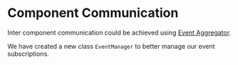 # Component Communication
Inter component communication could be achieved using [Event Aggregator](http://aurelia.io/hub.html#/doc/article/aurelia/framework/latest/cheat-sheet/10).

We have created a new class `EventManager` to better manage our event subscriptions.

